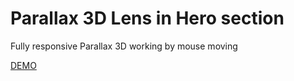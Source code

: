 # Parallax 3D Lens in Hero section

Fully responsive
Parallax 3D working by mouse moving

[DEMO](https://dmkodoff.github.io/paralax_3d_lens_css/)

